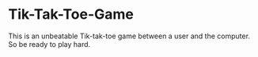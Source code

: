# Tik-Tak-Toe-Game
 This is an unbeatable Tik-tak-toe game between a user and the computer. So be ready to play hard.
